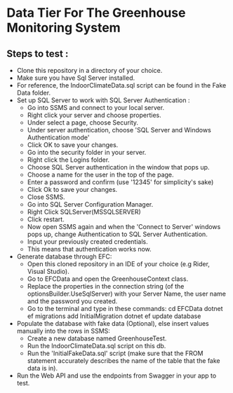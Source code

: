 # Data Tier For The Greenhouse Monitoring System
## Steps to test :
- Clone this repository in a directory of your choice.
- Make sure you have Sql Server  installed.
- For reference, the IndoorClimateData.sql script can be found in the Fake Data folder.
- Set up SQL Server to work with SQL Server Authentication :
  - Go into SSMS and connect to your local server.
  - Right click your server and choose properties.
  - Under select a page, choose Security.
  - Under server authentication, choose 'SQL Server and Windows Authentication mode'
  - Click OK to save your changes.
  - Go into the security folder in your server.
  - Right click the Logins folder.
  - Choose SQL Server authentication in the window that pops up.
  - Choose a name for the user in the top of the page.
  - Enter a password and confirm (use '12345' for simplicity's sake)
  - Click Ok to save your changes.
  - Close SSMS.
  - Go into SQL Server Configuration Manager.
  - Right Click  SQLServer(MSSQLSERVER)
  - Click restart.
  - Now open SSMS again and when the 'Connect to Server' windows pops up, change Authentication to SQL Server Authentication.
  - Input your previously created credentials.
  - This means that authentication works now.
- Generate database through EFC:
  - Open this cloned repository in an IDE of your choice (e.g Rider, Visual Studio).
  - Go to EFCData and open the GreenhouseContext class.
  - Replace the properties in the connection string (of the optionsBuilder.UseSqlServer) with your Server Name, the user name and the password you created.
  - Go to the terminal and type in these commands:
     cd EFCData
     dotnet ef migrations add InitialMigration
     dotnet ef update database
- Populate the database with fake data (Optional), else insert values manually into the rows in SSMS:
  - Create a new database named GreenhouseTest.
  - Run the IndoorClimateData.sql script on this db.
  - Run the 'InitialFakeData.sql' script (make sure that the FROM statement accurately describes the name of the table that the fake data is in).
- Run the Web API and use the endpoints from Swagger in your app to test.
